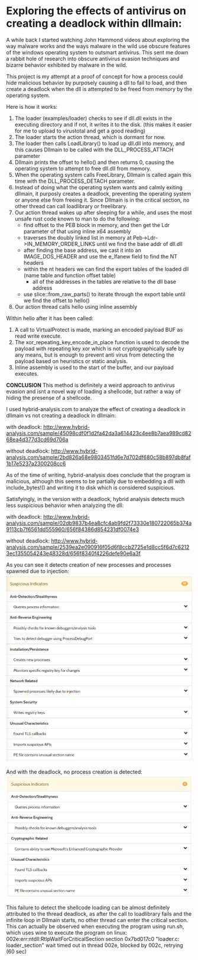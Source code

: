 # Exploring the effects of antivirus on creating a deadlock within dllmain:

A while back I started watching John Hammond videos about exploring the way malware works and the ways malware in the 
wild use obscure features of the windows operating system to outsmart antivirus. 
This sent me down a rabbit hole of research into obscure antivirus evasion techniques and bizarre behavior exhibited by 
malware in the wild.


This project is my attempt at a proof of concept for how a process could hide malicious behavior by purposely causing a 
dll to fail to load, and then create a deadlock when the dll is attempted to be freed from memory by the operating system.


Here is how it works:

1. The loader (examples/loader) checks to see if dll.dll exists in the executing directory and if not, it writes it to the disk. (this makes it easier for me to upload to virustotal and get a good reading)
2. The loader starts the action thread, which is dormant for now.
3. The loader then calls LoadLibrary() to load up dll.dll into memory, and this causes Dllmain to be called with the DLL_PROCESS_ATTACH parameter
4. Dllmain prints the offset to hello() and then returns 0, causing the operating system to attempt to free dll.dll from memory.
5. When the operating system calls FreeLibrary, Dllmain is called again this time with the DLL_PROCESS_DETACH parameter.
6. Instead of doing what the operating system wants and calmly exiting dllmain, it purposly creates a deadlock, preventing the operating system or anyone else from freeing it. Since Dllmain is in the critical section, no other thread can call loadlibrary or freelibrary.
7. Our action thread wakes up after sleeping for a while, and uses the most unsafe rust code known to man to do the following:
   * find offset to the PEB block in memory, and then get the Ldr parameter of that using inline x64 assembly
   * traverses the doubly linked list in memory at Peb->Ldr->IN_MEMORY_ORDER_LINKS until we find the base addr of dll.dll
   * after finding the base address, we cast it into an IMAGE_DOS_HEADER and use the e_lfanew field to find the NT headers
   * within the nt headers we can find the export tables of the loaded dll (name table and function offset table)
     * all of the addresses in the tables are relative to the dll base address 
   * use slice::from_raw_parts() to iterate through the export table until we find the offset to hello()
8. Our action thread calls hello using inline assembly


Within hello after it has been called:

1. A call to VirtualProtect is made, marking an encoded payload BUF as read write execute.
2. The xor_repeating_key_encode_in_place function is used to decode the payload with repeating key xor which is not cryptographically safe by any means, but is enough to prevent anti virus from detecting the payload based on heuristics or static analysis.
3. Inline assembly is used to the start of the buffer, and our payload executes.




**CONCLUSION**
This method is definitely a weird approach to antivirus evasion and isnt a novel way of loading a shellcode, but rather 
a way of hiding the presense of a shellcode. 

I used hybrid-analysis.com to analyze the effect of creating a deadlock in dllmain vs not creating a deadlock in dllmain:

with deadlock: http://www.hybrid-analysis.com/sample/45098cdf0f1d2fa42da3a614423c4ee8b7aea989cd8268ea4d377d3cd69d706a

without deadlock: http://www.hybrid-analysis.com/sample/2bd826a68e9803451fd6e7d702df680c58b897db8faf1b17e5237a2300208cc6


As of the time of writing, hybrid-analysis does conclude that the program is malicious, although this seems to be partially
due to embedding a dll with include_bytes!() and writing it to disk which is considered suspicious.

Satisfyingly, in the version with a deadlock, hybrid analysis detects much less suspicious behavior when analyzing the dll:

with deadlock: http://www.hybrid-analysis.com/sample/02db9837b4ea8cfc4ab9fd2f73330e180722065b374a9113cb7f6561dd555960/656f84386d854231df0074e3

without deadlock: http://www.hybrid-analysis.com/sample/2539ea2e090916f05d6f8ccb2725e1d8cc5f6d7c62123ec1355054243e48328d/656f8340f4226defe90e6a3f

As you can see it detects creation of new processes and processes spawned due to injection:\
![](no_deadlock_dll.png "without deadlock")


And with the deadlock, no process creation is detected:\
![](dll_with_deadlock.png)

This failure to detect the shellcode loading can be almost definitely attributed to the thread deadlock, as after the call
to loadlibrary fails and the infinite loop in Dllmain starts, no other thread can enter the critical section. This can 
actually be observed when executing the program using run.sh, which uses wine to execute the program on linux:
002e:err:ntdll:RtlpWaitForCriticalSection section 0x7bd017c0 "loader.c: loader_section" wait timed out in thread 002e, blocked by 002c, retrying (60 sec)

